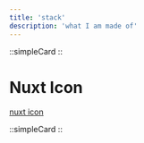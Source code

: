 ```yaml
---
title: 'stack'
description: 'what I am made of'
---
```


::simpleCard
::

# Nuxt Icon
[nuxt icon](https://github.com/nuxt/icon)


::simpleCard
::
